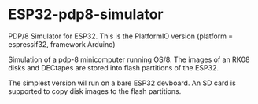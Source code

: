 # ESP32-pdp8-simulator
PDP/8 Simulator for ESP32.  This is the PlatformIO version (platform = espressif32, framework Arduino)

Simulation of a pdp-8 minicomputer running OS/8.
The images of an RK08 disks and DECtapes are stored into flash partitions of the ESP32.

The simplest version wil run on a bare ESP32 devboard.  An SD card is supported to copy disk images to the flash partitions.
